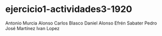 # ejercicio1-actividades3-1920
Antonio Murcia Alonso
Carlos Blasco
Daniel Alonso
Efrén Sabater
Pedro José Martínez
Ivan Lopez

